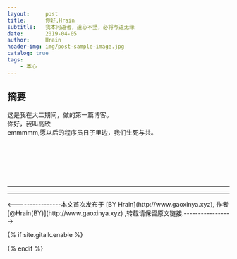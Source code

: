 ```yaml
---
layout:     post
title:      你好,Hrain
subtitle:   我本问道者，道心不坚，必将与道无缘
date:       2019-04-05
author:     Hrain
header-img: img/post-sample-image.jpg
catalog: true
tags:
    - 本心
---
```


## 摘要

这是我在大二期间，做的第一篇博客。<br>你好，我叫高欣<br>
emmmmm,愿以后的程序员日子里边，我们生死与共。

<br>
<br>
<br>
<br>
<br>
<hr>
<hr>
<p><----------------本文首次发布于 [BY Hrain](http://www.gaoxinya.xyz), 作者 [@Hrain(BY)](http://www.gaoxinya.xyz) ,转载请保留原文链接.-----------------></p>

<!-- Gitalk 评论 start  -->
{% if site.gitalk.enable %}
<!-- Link Gitalk 的支持文件  -->
<link rel="stylesheet" href="https://unpkg.com/gitalk/dist/gitalk.css">
<script src="https://unpkg.com/gitalk@latest/dist/gitalk.min.js"></script>

<div id="gitalk-container"></div>
    <script type="text/javascript">
    var gitalk = new Gitalk({

    // gitalk的主要参数
        clientID: c30dab81d2ed10ea5f02
        clientSecret: 7e20f920fad965c8e7cf71c9ea4cdb022339f000
        repo: PingLun
        owner: PayDebt
        admin: PayDebt
        id: http://www.gaoxinya.xyz
    
    });
    gitalk.render('gitalk-container');
</script>
{% endif %}
<!-- Gitalk end -->